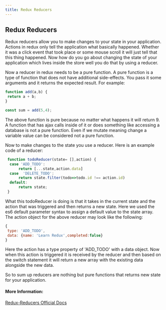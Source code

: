 ```yaml
---
title: Redux Reducers
---
```

## Redux Reducers

Redux reducers allow you to make changes to your state in your application. Actions in redux only tell the application what basically happened. Whether it was a click event that took place or some mouse scroll it will just tell that this thing happened. Now how do you go about changing the state of your application which lives inside the store well you do that by using a reducer. 

Now a reducer in redux needs to be a pure function. A pure function is a type of function that does not have additional side-effects. You pass it some arguments and it returns the expected result. For example:

```javascript
function add(a,b) {
 return a + b;
}

const sum = add(5,4);
```

The above function is pure because no matter what happens it will return 9. A function that has ajax calls inside of it or does something like accessing a database is not a pure function. Even if we mutate meaning change a variable value can be considered not a pure function.

Now to make changes to the state you use a reducer. Here is an example code of a reducer:

```javascript
 function todoReducer(state= [],action) {
  case 'ADD_TODO':
      return [...state,action.data]
  case  'DELETE_TODO':
      return state.filter(todo=>todo.id !== action.id)
  default:
      return state;
 }

```
What this todoReducer is doing is that it takes in the current state and the action that was triggered and then returns a new state. Here we used the es6 default parameter syntax to assign a default value to the state array. The action object for the above reducer may look like the following:
```javascript
{
 type: 'ADD_TODO',
 data: {name: 'Learn Redux',completed:false}
}
```
Here the action has a type property of 'ADD_TODO' with a data object. Now when this action is triggered it is received by the reducer and then based on the switch statement it will return a new array with the existing data alongside the new data. 

So to sum up reducers are nothing but pure functions that returns new state for your application. 

#### More Information:
[Redux-Reducers Official Docs](https://redux.js.org/basics/reducers)


